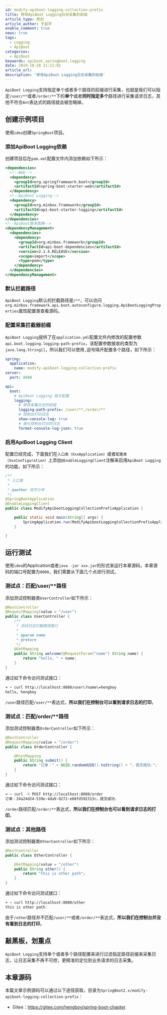 ```yaml
---
id: modify-apiboot-logging-collection-prefix
title: 修改ApiBoot Logging日志采集的前缀
article_type: 原创
article_author: 于起宇
enable_comment: true
news: true
tags:
  - Logging
  - ApiBoot
categories:
  - ApiBoot
keywords: apiboot,springboot,logging
date: 2019-10-28 21:11:02
article_url:
description: '修改ApiBoot Logging日志采集的前缀'
---
```

`ApiBoot Logging`支持指定单个或者多个路径的前缀进行采集，也就是我们可以指定`/user/**`或者`/order/**`下的**单个**或者**同时指定多个**路径进行采集请求日志，其他不符合`Ant`表达式的路径就会被忽略掉。
<!--more-->

## 创建示例项目

使用`idea`创建`SpringBoot`项目。

### 添加ApiBoot Logging依赖

创建项目后在`pom.xml`配置文件内添加依赖如下所示：

```xml
<dependencies>
  <!--Web-->
  <dependency>
    <groupId>org.springframework.boot</groupId>
    <artifactId>spring-boot-starter-web</artifactId>
  </dependency>
  <!--ApiBoot Logging-->
  <dependency>
    <groupId>org.minbox.framework</groupId>
    <artifactId>api-boot-starter-logging</artifactId>
  </dependency>
</dependencies>
<!--ApiBoot版本依赖-->
<dependencyManagement>
  <dependencies>
    <dependency>
      <groupId>org.minbox.framework</groupId>
      <artifactId>api-boot-dependencies</artifactId>
      <version>2.1.4.RELEASE</version>
      <scope>import</scope>
      <type>pom</type>
    </dependency>
  </dependencies>
</dependencyManagement>
```



### 默认拦截路径

`ApiBoot Logging`默认的拦截路径是`/**`，可以访问`org.minbox.framework.api.boot.autoconfigure.logging.ApiBootLoggingProperties`属性配置类查看源码。

### 配置采集拦截器前缀

`ApiBoot Logging`提供了在`application.yml`配置文件内修改的配置参数`api.boot.logging.logging-path-prefix`，该配置参数接收的类型为`java.lang.String[]`，所以我们可以使用`,`逗号隔开配置多个路径，如下所示：

```yaml
spring:
  application:
    name: modify-apiboot-logging-collection-prefix
server:
  port: 8080

api:
  boot:
    # ApiBoot Logging 相关配置
    logging:
      # 修改采集日志的前缀
      logging-path-prefix: /user/**,/order/**
      # 控制台打印日志
      show-console-log: true
      # 美化控制台打印的日志
      format-console-log-json: true
```



### 启用ApiBoot Logging Client

配置已经完成，下面我们在`入口类（XxxApplication）`或者`配置类（XxxConfiguration）`上添加`@EnableLoggingClient`注解来启用`ApiBoot Logging`的功能，如下所示：

```java
/**
 * 入口类
 *
 * @author 恒宇少年
 */
@SpringBootApplication
@EnableLoggingClient
public class ModifyApibootLoggingCollectionPrefixApplication {

    public static void main(String[] args) {
        SpringApplication.run(ModifyApibootLoggingCollectionPrefixApplication.class, args);
    }

}
```

## 运行测试

使用`idea`的Application或者`java -jar xxx.jar`的形式来运行本章源码，本章源码的端口号配置为`8080`，我们需要从下面几个点进行测试。

### 测试点：匹配/user/**路径

添加测试控制器类`UserController`如下所示：

```java
@RestController
@RequestMapping(value = "/user")
public class UserController {
    /**
     * 测试日志拦截路径接口
     *
     * @param name
     * @return
     */
    @GetMapping
    public String welcome(@RequestParam("name") String name) {
        return "hello, " + name;
    }
}
```



通过如下命令访问测试接口：

```bash
➜ ~ curl http://localhost:8080/user\?name\=hengboy
hello, hengboy
```

`/user`路径匹配`/user/**`表达式，**所以我们在控制台可以看到请求日志的打印**。

### 测试点：匹配/order/**路径

添加测试控制器类`OrderController`如下所示：

```java
@RestController
@RequestMapping(value = "/order")
public class OrderController {

    @PostMapping
    public String submit() {
        return "订单：" + UUID.randomUUID().toString() + "，提交成功.";
    }
}
```



通过如下命令访问测试接口：

```bash
➜ ~ curl -X POST http://localhost:8080/order       
订单：24a24d24-539e-4da9-9272-e68fd592313c，提交成功.
```

`/order`路径匹配`/order/**`表达式，**所以我们在控制台也可以看到请求日志的打印**。

### 测试点：其他路径

添加测试控制器类`OtherController`如下所示：

```java
@RestController
public class OtherController {

    @GetMapping(value = "/other")
    public String other() {
        return "this is other path";
    }
}
```



通过如下命令访问测试接口：

```bash
➜ ~ curl http://localhost:8080/other         
this is other path
```

由于`/other`路径并不匹配`/user/**`或者`/order/**`表达式，**所以我们在控制台并没有看到日志的打印**。

## 敲黑板，划重点

`ApiBoot Logging`支持单个或者多个路径配置来进行过滤指定路径前缀来采集日志，让日志采集不再不可控，更精准的定位到业务请求的日志采集。

## 本章源码
本篇文章示例源码可以通过以下途径获取，目录为`SpringBoot2.x/modify-apiboot-logging-collection-prefix`：

- Gitee：https://gitee.com/hengboy/spring-boot-chapter